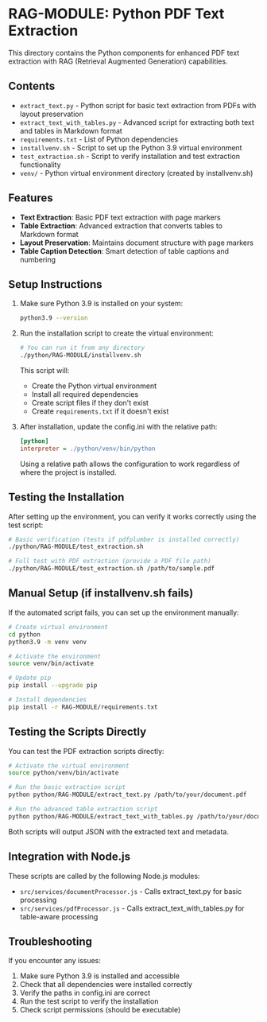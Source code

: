 # RAG-MODULE: Python PDF Text Extraction

This directory contains the Python components for enhanced PDF text extraction with RAG (Retrieval Augmented Generation) capabilities.

## Contents

- `extract_text.py` - Python script for basic text extraction from PDFs with layout preservation
- `extract_text_with_tables.py` - Advanced script for extracting both text and tables in Markdown format
- `requirements.txt` - List of Python dependencies
- `installvenv.sh` - Script to set up the Python 3.9 virtual environment
- `test_extraction.sh` - Script to verify installation and test extraction functionality
- `venv/` - Python virtual environment directory (created by installvenv.sh)

## Features

- **Text Extraction**: Basic PDF text extraction with page markers
- **Table Extraction**: Advanced extraction that converts tables to Markdown format
- **Layout Preservation**: Maintains document structure with page markers
- **Table Caption Detection**: Smart detection of table captions and numbering

## Setup Instructions

1. Make sure Python 3.9 is installed on your system:
   ```bash
   python3.9 --version
   ```

2. Run the installation script to create the virtual environment:
   ```bash
   # You can run it from any directory
   ./python/RAG-MODULE/installvenv.sh
   ```
   
   This script will:
   - Create the Python virtual environment
   - Install all required dependencies
   - Create script files if they don't exist
   - Create `requirements.txt` if it doesn't exist

3. After installation, update the config.ini with the relative path:
   ```ini
   [python]
   interpreter = ./python/venv/bin/python
   ```
   
   Using a relative path allows the configuration to work regardless of where the project is installed.

## Testing the Installation

After setting up the environment, you can verify it works correctly using the test script:

```bash
# Basic verification (tests if pdfplumber is installed correctly)
./python/RAG-MODULE/test_extraction.sh

# Full test with PDF extraction (provide a PDF file path)
./python/RAG-MODULE/test_extraction.sh /path/to/sample.pdf
```

## Manual Setup (if installvenv.sh fails)

If the automated script fails, you can set up the environment manually:

```bash
# Create virtual environment
cd python
python3.9 -m venv venv

# Activate the environment
source venv/bin/activate

# Update pip
pip install --upgrade pip

# Install dependencies
pip install -r RAG-MODULE/requirements.txt
```

## Testing the Scripts Directly

You can test the PDF extraction scripts directly:

```bash
# Activate the virtual environment
source python/venv/bin/activate

# Run the basic extraction script
python python/RAG-MODULE/extract_text.py /path/to/your/document.pdf

# Run the advanced table extraction script
python python/RAG-MODULE/extract_text_with_tables.py /path/to/your/document.pdf
```

Both scripts will output JSON with the extracted text and metadata.

## Integration with Node.js

These scripts are called by the following Node.js modules:
- `src/services/documentProcessor.js` - Calls extract_text.py for basic processing
- `src/services/pdfProcessor.js` - Calls extract_text_with_tables.py for table-aware processing

## Troubleshooting

If you encounter any issues:

1. Make sure Python 3.9 is installed and accessible
2. Check that all dependencies were installed correctly
3. Verify the paths in config.ini are correct
4. Run the test script to verify the installation
5. Check script permissions (should be executable) 